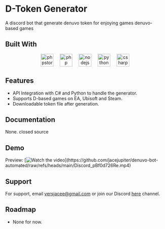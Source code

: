 
# D-Token Generator

A discord bot that generate denuvo token for enjoying games denuvo-based games


## Built With

<p><div align="center">
  <img src="https://cdn.jsdelivr.net/gh/devicons/devicon/icons/phpstorm/phpstorm-original.svg" height="40" alt="phpstorm logo"  />
  <img width="12" />
  <img src="https://cdn.jsdelivr.net/gh/devicons/devicon/icons/php/php-original.svg" height="40" alt="php logo"  />
  <img width="12" />
  <img src="https://cdn.jsdelivr.net/gh/devicons/devicon/icons/nodejs/nodejs-original.svg" height="40" alt="nodejs logo"  />
  <img width="12" />
  <img src="https://cdn.jsdelivr.net/gh/devicons/devicon/icons/python/python-original.svg" height="40" alt="python logo"  />
  <img width="12" />
  <img src="https://cdn.jsdelivr.net/gh/devicons/devicon/icons/csharp/csharp-original.svg" height="40" alt="csharp logo"  />
</div></p>

## Features

- API Integration with C# and Python to handle the generator.
- Supports D-based games on EA, Ubisoft and Steam.
- Downloadable token file after generation.


## Documentation

None. closed source


## Demo

Preview:
[![Watch the video]([https://img.youtube.com/vi/your_thumbnail_image_url_here/0.jpg](https://i.imgur.com/LUnSCFY.png))](https://github.com/jacejupiter/denuvo-bot-automated/raw/refs/heads/main/Discord_pBf0d726Re.mp4)


## Support

For support, email versjacee@gmail.com or join our Discord <a href="https://discord.gg/EAzFzdxSyu">here</a> channel.


## Roadmap

- None for now.
